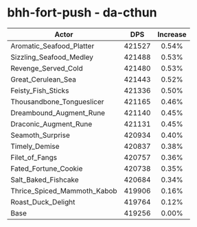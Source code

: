 # bhh-fort-push - da-cthun
| Actor | DPS | Increase |
|---|:---:|:---:|
|Aromatic_Seafood_Platter|421527|0.54%|
|Sizzling_Seafood_Medley|421488|0.53%|
|Revenge_Served_Cold|421480|0.53%|
|Great_Cerulean_Sea|421443|0.52%|
|Feisty_Fish_Sticks|421336|0.50%|
|Thousandbone_Tongueslicer|421165|0.46%|
|Dreambound_Augment_Rune|421140|0.45%|
|Draconic_Augment_Rune|421131|0.45%|
|Seamoth_Surprise|420934|0.40%|
|Timely_Demise|420837|0.38%|
|Filet_of_Fangs|420757|0.36%|
|Fated_Fortune_Cookie|420738|0.35%|
|Salt_Baked_Fishcake|420684|0.34%|
|Thrice_Spiced_Mammoth_Kabob|419906|0.16%|
|Roast_Duck_Delight|419764|0.12%|
|Base|419256|0.00%|

